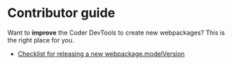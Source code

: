 # Contributor guide

Want to **improve** the Coder DevTools to create new webpackages? This is the right place for you.

* [Checklist for releasing a new webpackage.modelVersion](release-model-v-checklist.md)